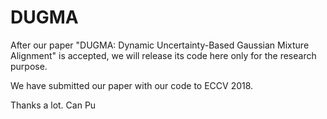# DUGMA

After our paper "DUGMA: Dynamic Uncertainty-Based Gaussian
Mixture Alignment" is accepted, we will release its code here only for the research purpose.

We have submitted our paper with our code to ECCV 2018.

Thanks a lot.
Can Pu
